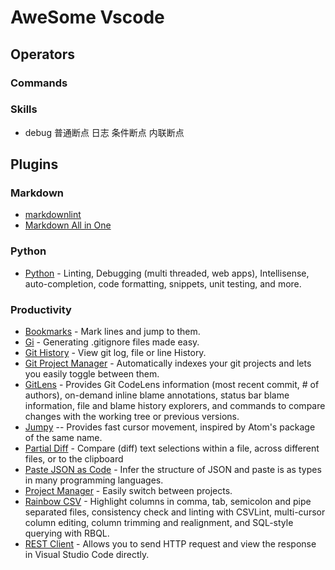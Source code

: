 # AweSome Vscode

## Operators

### Commands

### Skills

* debug 普通断点 日志 条件断点   内联断点

## Plugins

### Markdown

* [markdownlint](https://marketplace.visualstudio.com/items?itemName=DavidAnson.vscode-markdownlint)
* [Markdown All in One](https://marketplace.visualstudio.com/items?itemName=yzhang.markdown-all-in-one)

### Python

* [Python](https://marketplace.visualstudio.com/items?itemName=ms-python.python) - Linting, Debugging (multi threaded, web apps), Intellisense, auto-completion, code formatting, snippets, unit testing, and more.

### Productivity

* [Bookmarks](https://marketplace.visualstudio.com/items?itemName=alefragnani.Bookmarks) - Mark lines and jump to them.
* [Gi](https://marketplace.visualstudio.com/items?itemName=rubbersheep.gi) - Generating .gitignore files made easy.
* [Git History](https://marketplace.visualstudio.com/items?itemName=donjayamanne.githistory) - View git log, file or line History.
* [Git Project Manager](https://marketplace.visualstudio.com/items?itemName=felipecaputo.git-project-manager) - Automatically indexes your git projects and lets you easily toggle between them.
* [GitLens](https://marketplace.visualstudio.com/items?itemName=eamodio.gitlens) - Provides Git CodeLens information (most recent commit, # of authors), on-demand inline blame annotations, status bar blame information, file and blame history explorers, and commands to compare changes with the working tree or previous versions.
* [Jumpy](https://marketplace.visualstudio.com/items?itemName=wmaurer.vscode-jumpy) -- Provides fast cursor movement, inspired by Atom's package of the same name.
* [Partial Diff](https://marketplace.visualstudio.com/items?itemName=ryu1kn.partial-diff) - Compare (diff) text selections within a file, across different files, or to the clipboard
* [Paste JSON as Code](https://marketplace.visualstudio.com/items?itemName=quicktype.quicktype) - Infer the structure of JSON and paste is as types in many programming languages.
* [Project Manager](https://marketplace.visualstudio.com/items?itemName=alefragnani.project-manager) - Easily switch between projects.
* [Rainbow CSV](https://marketplace.visualstudio.com/items?itemName=mechatroner.rainbow-csv) - Highlight columns in comma, tab, semicolon and pipe separated files, consistency check and linting with CSVLint, multi-cursor column editing, column trimming and realignment, and SQL-style querying with RBQL.
* [REST Client](https://marketplace.visualstudio.com/items?itemName=humao.rest-client) - Allows you to send HTTP request and view the response in Visual Studio Code directly.














